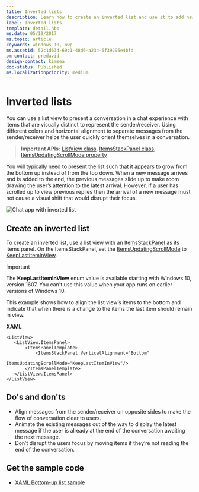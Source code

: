 ```yaml
---
title: Inverted lists
description: Learn how to create an inverted list and use it to add new items at the bottom of a ListView control in a Universal Windows Platform (UWP) app.
label: Inverted lists
template: detail.hbs
ms.date: 05/19/2017
ms.topic: article
keywords: windows 10, uwp
ms.assetid: 52c1d63d-69c1-48d6-a234-6f39296e4bfd
pm-contact: predavid
design-contact: kimsea
doc-status: Published
ms.localizationpriority: medium
---
```

# Inverted lists

 

You can use a list view to present a conversation in a chat experience with items that are visually distinct to represent the sender/receiver.  Using different colors and horizontal alignment to separate messages from the sender/receiver helps the user quickly orient themselves in a conversation.

> **Important APIs**:  [ListView class](/uwp/api/windows.ui.xaml.controls.listview), [ItemsStackPanel class](/uwp/api/windows.ui.xaml.controls.itemsstackpanel), [ItemsUpdatingScrollMode property](/uwp/api/windows.ui.xaml.controls.itemsstackpanel.itemsupdatingscrollmode)
 
You will typically need to present the list such that it appears to grow from the bottom up instead of from the top down.  When a new message arrives and is added to the end, the previous messages slide up to make room drawing the user’s attention to the latest arrival.  However, if a user has scrolled up to view previous replies then the arrival of a new message must not cause a visual shift that would disrupt their focus.

![Chat app with inverted list](images/listview-inverted.png)

## Create an inverted list

To create an inverted list, use a list view with an [ItemsStackPanel](/uwp/api/windows.ui.xaml.controls.itemsstackpanel) as its items panel. On the ItemsStackPanel, set the [ItemsUpdatingScrollMode](/uwp/api/windows.ui.xaml.controls.itemsstackpanel.itemsupdatingscrollmode) to [KeepLastItemInView](/uwp/api/windows.ui.xaml.controls.itemsupdatingscrollmode).

> [!IMPORTANT]
> The **KeepLastItemInView** enum value is available starting with Windows 10, version 1607. You can't use this value when your app runs on earlier versions of Windows 10.

This example shows how to align the list view’s items to the bottom and indicate that when there is a change to the items the last item should remain in view.
 
 **XAML**
 ```xaml
<ListView>
    <ListView.ItemsPanel>
        <ItemsPanelTemplate>
            <ItemsStackPanel VerticalAlignment="Bottom"
                             ItemsUpdatingScrollMode="KeepLastItemInView"/>
        </ItemsPanelTemplate>
    </ListView.ItemsPanel>
</ListView>
```

## Do's and don'ts

- Align messages from the sender/receiver on opposite sides to make the flow of conversation clear to users.
- Animate the existing messages out of the way to display the latest message if the user is already at the end of the conversation awaiting the next message.
- Don’t disrupt the users focus by moving items if they’re not reading the end of the conversation.

## Get the sample code

- [XAML Bottom-up list sample](https://github.com/Microsoft/Windows-universal-samples/tree/master/Samples/XamlBottomUpList)